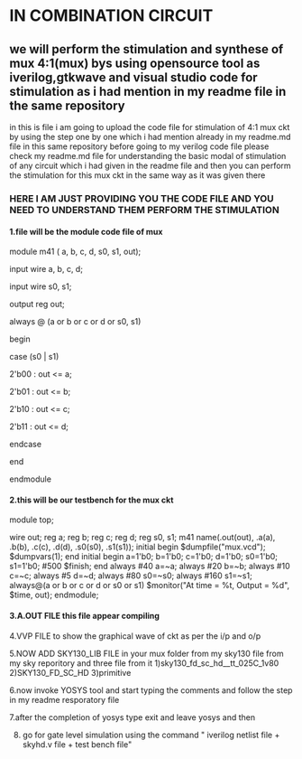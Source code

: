 

# IN COMBINATION CIRCUIT 

## **we will perform the stimulation and synthese of mux 4:1(mux) bys using opensource tool as iverilog,gtkwave and visual studio code for stimulation as i had mention in my readme file in the same repository**

in this is file i am going to upload the code file for stimulation of 4:1 mux ckt by using the step one by one which i had mention already in my readme.md file in this same repository before going to my verilog code file please check my readme.md file for understanding the basic modal of stimulation of any circuit which i had given in the readme file and then you can perform the stimulation for this mux ckt in the same way as it was given there

### HERE I AM JUST PROVIDING YOU THE CODE FILE AND YOU NEED TO UNDERSTAND THEM PERFORM THE STIMULATION

#### 1.file will be the module code file of mux 
module m41 ( a, b, c, d, s0, s1, out);


input wire a, b, c, d;


input wire s0, s1;


output reg out;


always @ (a or b or c or d or s0, s1)


begin


case (s0 | s1)


2'b00 : out <= a;


2'b01 : out <= b;


2'b10 : out <= c;


2'b11 : out <= d;


endcase


end


endmodule



#### 2.this will be our testbench for the mux ckt
 module top;

wire  out;
reg  a;
reg  b;
reg  c;
reg  d;
reg s0, s1;
m41 name(.out(out), .a(a), .b(b), .c(c), .d(d), .s0(s0), .s1(s1));
initial
    begin
      $dumpfile("mux.vcd");
      $dumpvars(1);
    end
 initial
 begin
 a=1'b0; b=1'b0; c=1'b0; d=1'b0;
 s0=1'b0; s1=1'b0;
 #500 $finish;
end
always #40 a=~a;
always #20 b=~b;
always #10 c=~c;
always #5 d=~d;
always #80 s0=~s0;
always #160 s1=~s1;
always@(a or b or c or d or s0 or s1) 
$monitor("At time = %t, Output = %d", $time, out);
endmodule;

#### 3.A.OUT FILE this file appear compiling

4.VVP FILE to show the graphical wave of ckt as per the i/p and o/p 

5.NOW ADD SKY130_LIB FILE in your mux folder from my sky130 file from my sky reporitory and three file from it 1)sky130_fd_sc_hd__tt_025C_1v80 2)SKY130_FD_SC_HD 3)primitive

6.now invoke YOSYS tool and start typing the comments and follow the step in my readme resporatory file 

7.after the completion of yosys type exit and leave yosys and then

8. go for gate level simulation using the command " iverilog netlist file + skyhd.v file + test bench file"

